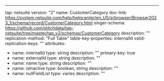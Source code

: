 ---
tap: netsuite
version: "2"
name: CustomerCategory
doc-link: https://system.netsuite.com/help/helpcenter/en_US/srbrowser/Browser2023_1/schema/record/CustomerCategory.html
singer-schema: https://github.com/stitchdata/tap-netsuite/tree/master/tap_v2/schemas/CustomerCategory
description: ""
replication-method: "Full Table"
table-key-properties: internalId
valid-replication-keys: ""
attributes:
- name: internalId
  type: string
  description: ""
  primary-key: true
- name: externalId
  type: string
  description: ""
- name: name
  type: string
  description: ""
- name: isInactive
  type: boolean, string
  description: ""
- name: nullFieldList
  type: varies
  description: ""
